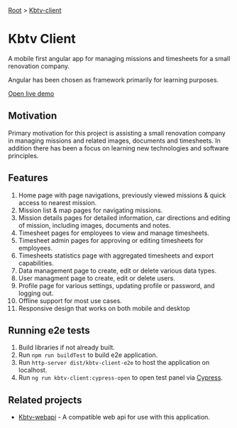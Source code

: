 [Root](../../README.md) &gt; [Kbtv-client](./README.md)

# Kbtv Client

A mobile first angular app for managing missions and timesheets for a small renovation company. 

Angular has been chosen as framework primarily for learning purposes. 

[Open live demo](https://kbtv.z16.web.core.windows.net/demo)

## Motivation

Primary motivation for this project is assisting a small renovation company in managing missions and related images, documents and timesheets. In addition there has been a focus on learning new technologies and software principles.

## Features
1. Home page with page navigations, previously viewed missions & quick access to nearest mission.
2. Mission list & map pages for navigating missions.
3. Mission details pages for detailed information, car directions and editing of mission, including images, documents and notes. 
4. Timesheet pages for employees to view and manage timesheets.
5. Timesheet admin pages for approving or editing timesheets for employees.
6. Timesheets statistics page with aggregated timesheets and export capabilities.
7. Data management page to create, edit or delete various data types.
8. User managment page to create, edit or delete users. 
9. Profile page for various settings, updating profile or password, and logging out. 
10. Offline support for most use cases.
11. Responsive design that works on both mobile and desktop

## Running e2e tests

1. Build libraries if not already built.
2. Run `npm run buildTest` to build e2e application.
3. Run `http-server dist/kbtv-client-e2e` to host the application on localhost.
3. Run `ng run kbtv-client:cypress-open` to open test panel via [Cypress](https://www.cypress.io).

## Related projects
- [Kbtv-webapi](https://github.com/fredtvet/Kbtv-webapi/blob/master/README.md) - A compatible web api for use with this application. 
